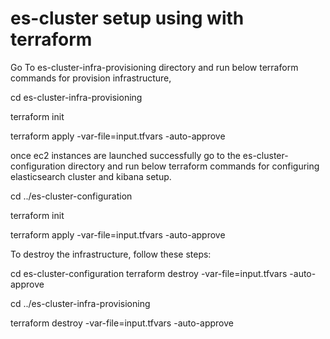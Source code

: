 # es-cluster setup using with terraform

Go To es-cluster-infra-provisioning directory and run below terraform commands for provision infrastructure,

cd es-cluster-infra-provisioning

terraform init

terraform apply -var-file=input.tfvars -auto-approve

once ec2 instances are launched successfully go to the es-cluster-configuration directory and run below terraform commands for configuring elasticsearch cluster and kibana setup.

cd ../es-cluster-configuration

terraform init

terraform apply -var-file=input.tfvars -auto-approve


To destroy the infrastructure, follow these steps:

cd es-cluster-configuration
terraform destroy -var-file=input.tfvars -auto-approve

cd ../es-cluster-infra-provisioning

terraform destroy -var-file=input.tfvars -auto-approve
